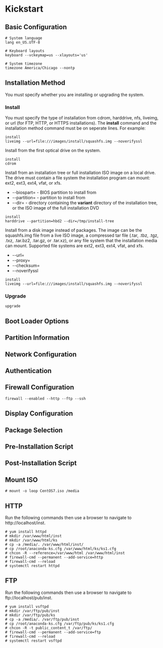 # Kickstart
## Basic Configuration
```
# System language
lang en_US.UTF-8

# Keyboard layouts
keyboard --vckeymap=us --xlayouts='us'

# System timezone
timezone America/Chicago --nontp
```
## Installation Method
You must specify whether you are installing or upgrading the system.
### Install
You must specify the type of installation from cdrom, harddrive, nfs, liveimg,
 or url (for FTP, HTTP, or HTTPS installations). The **install** command and the 
 installation method command must be on seperate lines. For example:
```
install
liveimg --url=file:///images/install/squashfs.img --noverifyssl
```

Install from the first optical drive on the system.
```
install
cdrom
```

Install from an installation tree or full installation ISO image on a local
 drive. The drive must contain a file system the installation program can mount:
 ext2, ext3, ext4, vfat, or xfs.
*   --biospart= - BIOS partition to install from
*   --partition= - partition to install from
*   --dir= - directory containing the __variant__ directory of the installation
 tree, or the ISO image of the full installation DVD
```
install
harddrive --partition=hbd2 --dir=/tmp/install-tree
```

Install from a disk image instead of packages. The image can be the squashfs.img
 file from a live ISO image, a compressed tar file (.tar, .tbz, .tgz, .txz, 
 .tar.bz2, .tar.gz, or .tar.xz), or any file system that the installation media
 can mount. Supported file systems are ext2, ext3, ext4, vfat, and xfs.
*   --url=
*   --proxy=
*   --checksum=
*   --noverifyssl
```
install
liveimg --url=file:///images/install/squashfs.img --noverifyssl
```

### Upgrade
```
upgrade
```
## Boot Loader Options
## Partition Information
## Network Configuration
## Authentication
## Firewall Configuration
```
firewall --enabled --http --ftp --ssh
```
## Display Configuration
## Package Selection
## Pre-Installation Script
## Post-Installation Script










## Mount ISO
```
# mount -o loop CentOS7.iso /media
```
## HTTP
Run the following commands then use a browser to navigate to http://localhost/inst.
```
# yum install httpd
# mkdir /var/www/html/inst
# mkdir /var/www/html/ks
# cp -a /media/. /var/www/html/inst/
# cp /root/anaconda-ks.cfg /var/www/html/ks/ks1.cfg
# chcon -R --reference=/var/www/html /var/www/html/inst
# firewall-cmd --permanent --add-service=http
# firewall-cmd --reload
# systemctl restart httpd
```
## FTP
Run the following commands then use a browser to navigate to ftp://localhost/pub/inst.
```
# yum install vsftpd
# mkdir /var/ftp/pub/inst
# mkdir /var/ftp/pub/ks
# cp -a /media/. /var/ftp/pub/inst
# cp /root/anaconda-ks.cfg /var/ftp/pub/ks/ks1.cfg
# chcon -R -t public_content_t /var/ftp/
# firewall-cmd --permanent --add-service=ftp
# firewall-cmd --reload
# systemctl restart vsftpd
```
